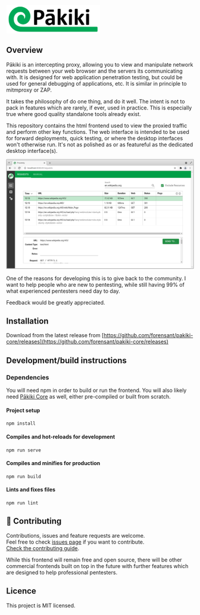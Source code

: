 <picture>
  <source media="(prefers-color-scheme: dark)" srcset="docs/resources/Banner-Dark.svg">
  <img alt="Text changing depending on mode. Light: 'So light!' Dark: 'So dark!'" src="docs/resources/Banner-Light.svg" width="50%">
</picture>

## Overview
Pākiki is an intercepting proxy, allowing you to view and manipulate network requests between your web browser and the servers its communicating with. It is designed for web application penetration testing, but could be used for general debugging of applications, etc. It is similar in principle to mitmproxy or ZAP.

It takes the philosophy of do one thing, and do it well. The intent is not to pack in features which are rarely, if ever, used in practice. This is especially true where good quality standalone tools already exist.

This repository contains the html frontend used to view the proxied traffic and perform other key functions.  The web interface is intended to be used for forward deployments, quick testing, or where the desktop interfaces won't otherwise run. It's not as polished as or as featureful as the dedicated desktop interface(s).

<img src="docs/resources/screenshot.png" />

One of the reasons for developing this is to give back to the community. I want to help people who are new to pentesting, while still having 99% of what experienced pentesters need day to day.

Feedback would be greatly appreciated.

## Installation
Download from the latest release from [https://github.com/forensant/pakiki-core/releases](https://github.com/forensant/pakiki-core/releases)

## Development/build instructions

### Dependencies
You will need npm in order to build or run the frontend. You will also likely need [Pākiki Core](https://github.com/forensant/pakiki-core/releases) as well, either pre-compiled or built from scratch.

#### Project setup
```
npm install
```

#### Compiles and hot-reloads for development
```
npm run serve
```

#### Compiles and minifies for production
```
npm run build
```

#### Lints and fixes files
```
npm run lint
```

## 🤝 Contributing

Contributions, issues and feature requests are welcome.<br />
Feel free to check [issues page](https://github.com/forensant/pakiki-frontend-html/issues) if you want to contribute.<br />
[Check the contributing guide](https://github.com/forensant/pakiki-core/CONTRIBUTING.md).<br />

While this frontend will remain free and open source, there will be other commercial frontends built on top in the future with further features which are designed to help professional pentesters.

## Licence
This project is MIT licensed.
